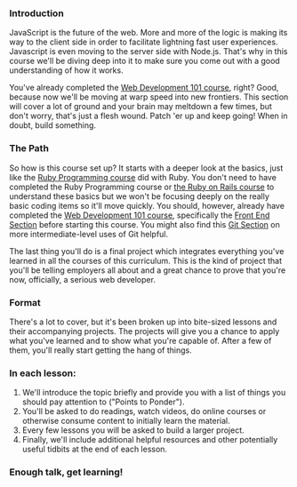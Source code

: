 ### Introduction
JavaScript is the future of the web. More and more of the logic is making its way to the client side in order to facilitate lightning fast user experiences. Javascript is even moving to the server side with Node.js. That's why in this course we'll be diving deep into it to make sure you come out with a good understanding of how it works.

You've already completed the [Web Development 101 course](/courses/web-development-101/#section-the-front-end), right? Good, because now we'll be moving at warp speed into new frontiers. This section will cover a lot of ground and your brain may meltdown a few times, but don't worry, that's just a flesh wound. Patch 'er up and keep going! When in doubt, build something.

### The Path

So how is this course set up? It starts with a deeper look at the basics, just like the [Ruby Programming course](/courses/ruby-programming) did with Ruby. You don't need to have completed the Ruby Programming course or [the Ruby on Rails course](/courses/ruby-on-rails) to understand these basics but we won't be focusing deeply on the really basic coding items so it'll move quickly. You should, however, already have completed the [Web Development 101 course](/courses/web-development-101), specifically the [Front End Section](/courses/web-development-101#section-the-front-end) before starting this course. You might also find this [Git Section](https://www.theodinproject.com/courses/ruby-programming#git) on more intermediate-level uses of Git helpful. 

The last thing you'll do is a final project which integrates everything you've learned in all the courses of this curriculum. This is the kind of project that you'll be telling employers all about and a great chance to prove that you're now, officially, a serious web developer.  

### Format

There's a lot to cover, but it's been broken up into bite-sized lessons and their accompanying projects. The projects will give you a chance to apply what you've learned and to show what you're capable of. After a few of them, you'll really start getting the hang of things.  

### In each lesson:

1. We'll introduce the topic briefly and provide you with a list of things you should pay attention to ("Points to Ponder").
2. You'll be asked to do readings, watch videos, do online courses or otherwise consume content to initially learn the material.
3. Every few lessons you will be asked to build a larger project.
4. Finally, we'll include additional helpful resources and other potentially useful tidbits at the end of each lesson.

### Enough talk, get learning!
